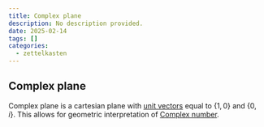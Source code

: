 ```yaml
---
title: Complex plane
description: No description provided.
date: 2025-02-14
tags: []
categories:
  - zettelkasten
---
```


## Complex plane

Complex plane is a cartesian plane with [unit vectors](Unit%20Vector.md) equal to $\{1,0\}$ and $\{0,i\}$. This allows for geometric interpretation of [Complex number](Complex%20number.md).
